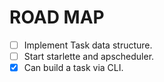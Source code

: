 # ROAD MAP

- [ ] Implement Task data structure.
- [ ] Start starlette and apscheduler.
- [x] Can build a task via CLI.
